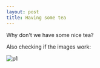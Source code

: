 ```yaml
---
layout: post
title: Having some tea
---
```


Why don't we have some nice tea?

Also checking if the images work:

![p1][photo1]

[photo1]: https://placeholdit.imgix.net/~text?txtsize=33&txt=350%C3%97150&w=350&h=150
